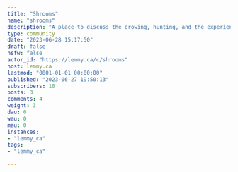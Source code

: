```yaml
---
title: "Shrooms" 
name: "shrooms"
description: "A place to discuss the growing, hunting, and the experience of magical fungi. Primarily concerned with psilocybin containing mushrooms, but all psychoactive species are welcome."
type: community
date: "2023-06-28 15:17:50"
draft: false
nsfw: false
actor_id: "https://lemmy.ca/c/shrooms"
host: lemmy.ca
lastmod: "0001-01-01 00:00:00"
published: "2023-06-27 19:50:13"
subscribers: 10
posts: 3
comments: 4
weight: 3
dau: 0
wau: 0
mau: 0
instances:
- "lemmy_ca"
tags: 
- "lemmy_ca"

---
```

